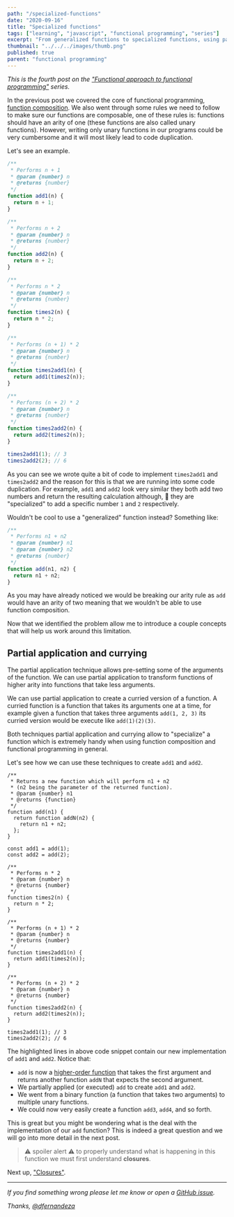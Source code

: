 ```yaml
---
path: "/specialized-functions"
date: "2020-09-16"
title: "Specialized functions"
tags: ["learning", "javascript", "functional programming", "series"]
excerpt: "From generalized functions to specialized functions, using partial application and currying."
thumbnail: "../../../images/thumb.png"
published: true
parent: "functional programming"
---
```


_This is the fourth post on the ["Functional approach to functional programming"](/functional-approach-to-functional-programming) series._

In the previous post we covered the core of functional programming, [function composition](/function-composition-first-steps). We also went through some rules we need to follow to make sure our functions are composable, one of these rules is: functions should have an arity of one (these functions are also called unary functions). However, writing only unary functions in our programs could be very cumbersome and it will most likely lead to code duplication.

Let's see an example.

```js
/**
 * Performs n + 1
 * @param {number} n
 * @returns {number}
 */
function add1(n) {
  return n + 1;
}

/**
 * Performs n + 2
 * @param {number} n
 * @returns {number}
 */
function add2(n) {
  return n + 2;
}

/**
 * Performs n * 2
 * @param {number} n
 * @returns {number}
 */
function times2(n) {
  return n * 2;
}

/**
 * Performs (n + 1) * 2
 * @param {number} n
 * @returns {number}
 */
function times2add1(n) {
  return add1(times2(n));
}

/**
 * Performs (n + 2) * 2
 * @param {number} n
 * @returns {number}
 */
function times2add2(n) {
  return add2(times2(n));
}

times2add1(1); // 3
times2add2(2); // 6
```

As you can see we wrote quite a bit of code to implement `times2add1` and `times2add2` and the reason for this is that we are running into some code duplication. For example, `add1` and `add2` look very similar they both add two numbers and return the resulting calculation although, 🤔 they are "specialized" to add a specific number `1` and `2` respectively.

Wouldn't be cool to use a "generalized" function instead? Something like:

```js
/**
 * Performs n1 + n2
 * @param {number} n1
 * @param {number} n2
 * @returns {number}
 */
function add(n1, n2) {
  return n1 + n2;
}
```

As you may have already noticed we would be breaking our arity rule as `add` would have an arity of two meaning that we wouldn't be able to use function composition.

Now that we identified the problem allow me to introduce a couple concepts that will help us work around this limitation.

## Partial application and currying

The partial application technique allows pre-setting some of the arguments of the function. We can use partial application to transform functions of higher arity into functions that take less arguments.

We can use partial application to create a curried version of a function. A curried function is a function that takes its arguments one at a time, for example given a function that takes three arguments `add(1, 2, 3)` its curried version would be execute like `add(1)(2)(3)`.

Both techniques partial application and currying allow to "specialize" a function which is extremely handy when using function composition and functional programming in general.

Let's see how we can use these techniques to create `add1` and `add2`.

```js{1-11, 13-14}
/**
 * Returns a new function which will perform n1 + n2
 * (n2 being the parameter of the returned function).
 * @param {number} n1
 * @returns {function}
 */
function add(n1) {
  return function addN(n2) {
    return n1 + n2;
  };
}

const add1 = add(1);
const add2 = add(2);

/**
 * Performs n * 2
 * @param {number} n
 * @returns {number}
 */
function times2(n) {
  return n * 2;
}

/**
 * Performs (n + 1) * 2
 * @param {number} n
 * @returns {number}
 */
function times2add1(n) {
  return add1(times2(n));
}

/**
 * Performs (n + 2) * 2
 * @param {number} n
 * @returns {number}
 */
function times2add2(n) {
  return add2(times2(n));
}

times2add1(1); // 3
times2add2(2); // 6
```

The highlighted lines in above code snippet contain our new implementation of `add1` and `add2`. Notice that:

- `add` is now a [higher-order function](/functions-as-values) that takes the first argument and returns another function `addN` that expects the second argument.
- We partially applied (or executed) `add` to create `add1` and `add2`.
- We went from a binary function (a function that takes two arguments) to multiple unary functions.
- We could now very easily create a function `add3`, `add4`, and so forth.

This is great but you might be wondering what is the deal with the implementation of our `add` function? This is indeed a great question and we will go into more detail in the next post.

> ⚠️ spoiler alert ⚠️ to properly understand what is happening in this function we must first understand **closures**.

Next up, ["Closures"](/closures).

---

_If you find something wrong please let me know or open a [GitHub issue](https://github.com/dfernandeza/danifdz/issues)._

_Thanks, [@dfernandeza](https://twitter.com/dfernandeza)_
